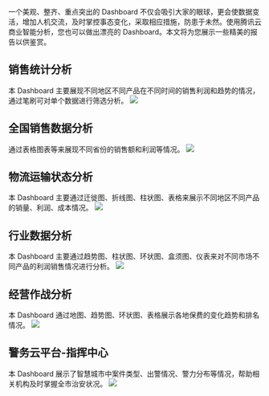 一个美观、整齐、重点突出的 Dashboard 不仅会吸引大家的眼球，更会使数据变活，增加人机交流，及时掌控事态变化，采取相应措施，防患于未然。使用腾讯云商业智能分析，您也可以做出漂亮的 Dashboard。本文将为您展示一些精美的报告以供鉴赏。

## 销售统计分析
本 Dashboard 主要展现不同地区不同产品在不同时间的销售利润和趋势的情况，通过笔刷可对单个数据进行筛选分析。
![](https://main.qcloudimg.com/raw/08d6d1e087c91248b81786464ae6e12c.jpg)

## 全国销售数据分析
通过表格图表等来展现不同省份的销售额和利润等情况。
![](https://main.qcloudimg.com/raw/b194a788262dbb6a300e2899f92cf2f4.png)

## 物流运输状态分析
本 Dashboard 主要通过迁徙图、折线图、柱状图、表格来展示不同地区不同产品的销量、利润、成本情况。
![](https://main.qcloudimg.com/raw/b4e4f9f4061017a674d6c5626dec69cf.jpg)

## 行业数据分析
本 Dashboard 主要通过趋势图、柱状图、环状图、盒须图、仪表来对不同市场不同产品的利润销售情况进行分析。
![](https://main.qcloudimg.com/raw/79c63a190c1726121a0b9542392c4a98.png)

## 经营作战分析
本 Dashboard 通过地图、趋势图、环状图、表格展示各地保费的变化趋势和排名情况。
![](https://main.qcloudimg.com/raw/699aa2fb540529f268dbaf55da07137b.jpg)

## 警务云平台-指挥中心
本 Dashboard 展示了智慧城市中案件类型、出警情况、警力分布等情况，帮助相关机构及时掌握全市治安状况。
![](https://main.qcloudimg.com/raw/eec26af88ecd1fecbc2837272124ab00.png)
